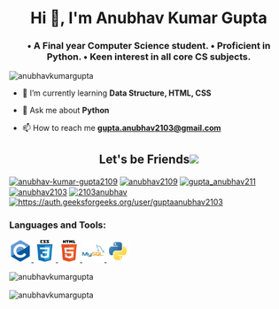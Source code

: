 <h1 align="center">Hi 👋, I'm Anubhav Kumar Gupta</h1>
<h3 align="center">• A Final year Computer Science student. • Proficient in Python. • Keen interest in all core CS subjects.</h3>

<p align="left"> <img src="https://komarev.com/ghpvc/?username=anubhavkumargupta&label=Profile%20views&color=0e75b6&style=flat" alt="anubhavkumargupta" /> </p>

- 🌱 I’m currently learning **Data Structure, HTML, CSS**

- 💬 Ask me about **Python**

- 📫 How to reach me **gupta.anubhav2103@gmail.com**


<h2 align="center">Let's be Friends<img src='https://raw.githubusercontent.com/ShahriarShafin/ShahriarShafin/main/Assets/handshake.gif' width="70px"> </h2>
<p align="center"> 
  
<a href="https://linkedin.com/in/anubhav-kumar-gupta2109" target="blank"><img align="center" src="https://raw.githubusercontent.com/rahuldkjain/github-profile-readme-generator/master/src/images/icons/Social/linked-in-alt.svg" alt="anubhav-kumar-gupta2109" height="30" width="40" /></a>
<a href="https://www.codechef.com/users/anubhav2109" target="blank"><img align="center" src="https://cdn.jsdelivr.net/npm/simple-icons@3.1.0/icons/codechef.svg" alt="anubhav2109" height="30" width="40" /></a>
<a href="https://www.hackerrank.com/gupta_anubhav211" target="blank"><img align="center" src="https://raw.githubusercontent.com/rahuldkjain/github-profile-readme-generator/master/src/images/icons/Social/hackerrank.svg" alt="gupta_anubhav211" height="30" width="40" /></a>
<a href="https://codeforces.com/profile/anubhav2103" target="blank"><img align="center" src="https://raw.githubusercontent.com/rahuldkjain/github-profile-readme-generator/master/src/images/icons/Social/codeforces.svg" alt="anubhav2103" height="30" width="40" /></a>
<a href="https://www.leetcode.com/2103anubhav" target="blank"><img align="center" src="https://raw.githubusercontent.com/rahuldkjain/github-profile-readme-generator/master/src/images/icons/Social/leet-code.svg" alt="2103anubhav" height="30" width="40" /></a>
<a href="https://auth.geeksforgeeks.org/user/https://auth.geeksforgeeks.org/user/guptaanubhav2103" target="blank"><img align="center" src="https://raw.githubusercontent.com/rahuldkjain/github-profile-readme-generator/master/src/images/icons/Social/geeks-for-geeks.svg" alt="https://auth.geeksforgeeks.org/user/guptaanubhav2103" height="30" width="40" /></a>
</p>

<h3 align="left">Languages and Tools:</h3>
<p align="left"> <a href="https://www.cprogramming.com/" target="_blank" rel="noreferrer"> <img src="https://raw.githubusercontent.com/devicons/devicon/master/icons/c/c-original.svg" alt="c" width="40" height="40"/> </a> <a href="https://www.w3schools.com/css/" target="_blank" rel="noreferrer"> <img src="https://raw.githubusercontent.com/devicons/devicon/master/icons/css3/css3-original-wordmark.svg" alt="css3" width="40" height="40"/> </a> <a href="https://www.w3.org/html/" target="_blank" rel="noreferrer"> <img src="https://raw.githubusercontent.com/devicons/devicon/master/icons/html5/html5-original-wordmark.svg" alt="html5" width="40" height="40"/> </a> <a href="https://www.mysql.com/" target="_blank" rel="noreferrer"> <img src="https://raw.githubusercontent.com/devicons/devicon/master/icons/mysql/mysql-original-wordmark.svg" alt="mysql" width="40" height="40"/> </a> <a href="https://www.python.org" target="_blank" rel="noreferrer"> <img src="https://raw.githubusercontent.com/devicons/devicon/master/icons/python/python-original.svg" alt="python" width="40" height="40"/> </a> </p>

<p><img align="center" src="https://github-readme-stats.vercel.app/api/top-langs?username=anubhavkumargupta&show_icons=true&locale=en&layout=compact" alt="anubhavkumargupta" /></p>

<p><img align="center" src="https://github-readme-streak-stats.herokuapp.com/?user=anubhavkumargupta&" alt="anubhavkumargupta" /></p>

